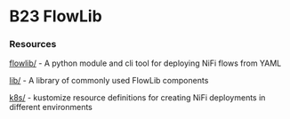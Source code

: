 # B23 FlowLib #

### Resources ###

[flowlib/](./flowlib/README.md) - A python module and cli tool for deploying NiFi flows from YAML

[lib/](./lib/README.md) - A library of commonly used FlowLib components

[k8s/](./k8s/README.md) - kustomize resource definitions for creating NiFi deployments in different environments
